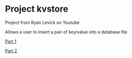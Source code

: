 # Project kvstore
Project from Ryan Levick on Youtube

Allows a user to insert a pair of key/value into a database file

[Part 1](https://www.youtube.com/watch?v=WnWGO-tLtLA)

[Part 2](https://www.youtube.com/watch?v=lLWchWTUFOQ)


